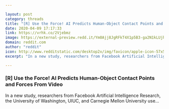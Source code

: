```yaml
---

layout: post
category: threads
title: "[R] Use the Force! AI Predicts Human-Object Contact Points and Forces From Video"
date: 2020-04-09 17:17:33
link: https://vrhk.co/2Vjebmz
image: https://external-preview.redd.it/Ym0Ajj8JgRFkT4X1p5B3-ga2N1kLUjhr7sWXaEajoDM.jpg?width=560&height=293.193717277&auto=webp&crop=560:293.193717277,smart&s=1d0648b842af766dcbc05448b4760478c7879c07
domain: reddit.com
author: "reddit"
icon: http://www.redditstatic.com/desktop2x/img/favicon/apple-icon-57x57.png
excerpt: "In a new study, researchers from Facebook Artificial Intelligence Research, the University of Washington, UIUC, and Carnegie Mellon University use..."

---
```


### [R] Use the Force! AI Predicts Human-Object Contact Points and Forces From Video

In a new study, researchers from Facebook Artificial Intelligence Research, the University of Washington, UIUC, and Carnegie Mellon University use...
